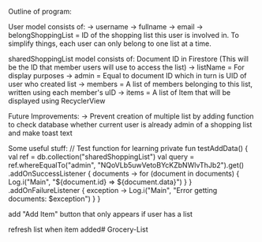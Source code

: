 Outline of program:

User model consists of:
    -> username 
    -> fullname
    -> email
    -> belongShoppingList = ID of the shopping list this user is involved in. To simplify things,
                            each user can only belong to one list at a time.
    
sharedShoppingList model consists of:
Document ID in Firestore (This will be the ID that member users will use to access the list)
    -> listName = For display purposes
    -> admin = Equal to document ID which in turn is UID of user who created list
    -> members = A list of members belonging to this list, written using each member's uID
    -> items = A list of Item that will be displayed using RecyclerView
    
Future Improvements:
    -> Prevent creation of multiple list by adding function to check database whether current
       user is already admin of a shopping list and make toast text
       
Some useful stuff:
// Test function for learning
    private fun testAddData() {
        val ref = db.collection("sharedShoppingList")
        val query = ref.whereEqualTo("admin", "NQoVLb5uwVetoBYcKZbNWlvThJb2").get()
            .addOnSuccessListener { documents ->
                for (document in documents) {
                    Log.i("Main", "${document.id} => ${document.data}")
                }
            }
            .addOnFailureListener { exception ->
                Log.i("Main", "Error getting documents: $exception")
            }
    }
    
add "Add Item" button that only appears if user has a list

refresh list when item added# Grocery-List
